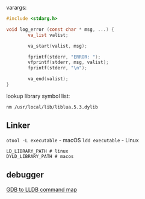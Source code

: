 varargs:

```c
#include <stdarg.h>

void log_error (const char * msg, ...) {
        va_list valist;

        va_start(valist, msg);

        fprintf(stderr, "ERROR: ");
        vfprintf(stderr, msg, valist);
        fprintf(stderr, "\n");

        va_end(valist);
}
```

lookup library symbol list:

```sh-session
nm /usr/local/lib/liblua.5.3.dylib
```


## Linker

`otool -L executable` - macOS
`ldd executable` - Linux

```sh-session
LD_LIBRARY_PATH # linux
DYLD_LIBRARY_PATH # macos
```

## debugger

[GDB to LLDB command map](https://lldb.llvm.org/use/map.html)